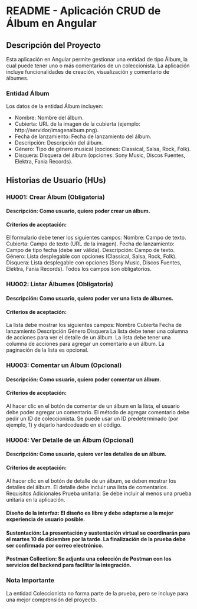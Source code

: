 # README - Aplicación CRUD de Álbum en Angular

## Descripción del Proyecto

Esta aplicación en Angular permite gestionar una entidad de tipo Álbum, la cual puede tener uno o más comentarios de un coleccionista. La aplicación incluye funcionalidades de creación, visualización y comentario de álbumes.

### Entidad Álbum

Los datos de la entidad Álbum incluyen:

- Nombre: Nombre del álbum.
- Cubierta: URL de la imagen de la cubierta (ejemplo: http://servidor/imagenalbum.png).
- Fecha de lanzamiento: Fecha de lanzamiento del álbum.
- Descripción: Descripción del álbum.
- Género: Tipo de género musical (opciones: Classical, Salsa, Rock, Folk).
- Disquera: Disquera del álbum (opciones: Sony Music, Discos Fuentes, Elektra, Fania Records).

## Historias de Usuario (HUs)

### HU001: Crear Álbum (Obligatoria)

#### Descripción: Como usuario, quiero poder crear un álbum.

#### Criterios de aceptación:

El formulario debe tener los siguientes campos:
Nombre: Campo de texto.
Cubierta: Campo de texto (URL de la imagen).
Fecha de lanzamiento: Campo de tipo fecha (debe ser válida).
Descripción: Campo de texto.
Género: Lista desplegable con opciones (Classical, Salsa, Rock, Folk).
Disquera: Lista desplegable con opciones (Sony Music, Discos Fuentes, Elektra, Fania Records).
Todos los campos son obligatorios.

### HU002: Listar Álbumes (Obligatoria)

#### Descripción: Como usuario, quiero poder ver una lista de álbumes.

#### Criterios de aceptación:

La lista debe mostrar los siguientes campos:
Nombre
Cubierta
Fecha de lanzamiento
Descripción
Género
Disquera
La lista debe tener una columna de acciones para ver el detalle de un álbum.
La lista debe tener una columna de acciones para agregar un comentario a un álbum.
La paginación de la lista es opcional.

### HU003: Comentar un Álbum (Opcional)

#### Descripción: Como usuario, quiero poder comentar un álbum.

#### Criterios de aceptación:

Al hacer clic en el botón de comentar de un álbum en la lista, el usuario debe poder agregar un comentario.
El método de agregar comentario debe pedir un ID de coleccionista. Se puede usar un ID predeterminado (por ejemplo, 1) y dejarlo hardcodeado en el código.

### HU004: Ver Detalle de un Álbum (Opcional)

#### Descripción: Como usuario, quiero ver los detalles de un álbum.

#### Criterios de aceptación:

Al hacer clic en el botón de detalle de un álbum, se deben mostrar los detalles del álbum.
El detalle debe incluir una lista de comentarios.
Requisitos Adicionales
Prueba unitaria: Se debe incluir al menos una prueba unitaria en la aplicación.

#### Diseño de la interfaz: El diseño es libre y debe adaptarse a la mejor experiencia de usuario posible.

#### Sustentación: La presentación y sustentación virtual se coordinarán para el martes 10 de diciembre por la tarde. La finalización de la prueba debe ser confirmada por correo electrónico.

#### Postman Collection: Se adjunta una colección de Postman con los servicios del backend para facilitar la integración.

### Nota Importante

La entidad Coleccionista no forma parte de la prueba, pero se incluye para una mejor comprensión del proyecto.
